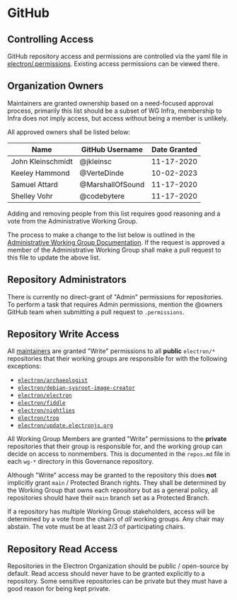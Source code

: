 # GitHub

## Controlling Access

GitHub repository access and permissions are controlled via the yaml file in [electron/.permissions](https://github.com/electron/.permissions).  Existing access permissions can be viewed there.

## Organization Owners

Maintainers are granted ownership based on a need-focused approval process, primarily this list should be a subset of WG Infra, membership to Infra does not imply access, but access without being a member is unlikely.

All approved owners shall be listed below:

| Name | GitHub Username | Date Granted |
|------|-----------------|--------------|
| John Kleinschmidt | @jkleinsc | 11-17-2020 |
| Keeley Hammond | @VerteDinde | 10-02-2023 |
| Samuel Attard | @MarshallOfSound | 11-17-2020 |
| Shelley Vohr | @codebytere | 11-17-2020 |

Adding and removing people from this list requires good reasoning and a vote from the Administrative Working Group.

The process to make a change to the list below is outlined in the [Administrative Working Group Documentation](../../../wg-administrative/github-ownership-access.md).  If the request is approved a member of the Administrative Working Group shall make a pull request to this file to update the above list.

## Repository Administrators

There is currently no direct-grant of "Admin" permissions for repositories.  To perform a task that requires Admin permissions, mention the @owners GitHub team when submitting a pull request to `.permissions`.

## Repository Write Access

All [maintainers](../../../charter/README.md#definitions) are granted "Write" permissions to all
**public** `electron/*` repositories that their working groups are responsible for with the following exceptions:

* [`electron/archaeologist`](https://github.com/electron/archaeologist)
* [`electron/debian-sysroot-image-creator`](https://github.com/electron/debian-sysroot-image-creator)
* [`electron/electron`](https://github.com/electron/electron)
* [`electron/fiddle`](https://github.com/electron/fiddle)
* [`electron/nightlies`](https://github.com/electron/nightlies)
* [`electron/trop`](https://github.com/electron/trop)
* [`electron/update.electronjs.org`](https://github.com/electron/update.electronjs.org)

All Working Group Members are granted "Write" permissions to the **private** repositories that their group is responsible for, and the working group can decide on access to nonmembers. This is documented in the `repos.md` file in each `wg-*` directory in this Governance repository.

Although "Write" access may be granted to the repository this does **not** implicitly grant `main` / Protected Branch rights. They shall be determined by the Working Group that owns each repository but as a general policy, all repositories should have their `main` branch set as a Protected Branch.

If a repository has multiple Working Group stakeholders, access will be determined by a vote from the chairs of _all_ working groups. Any chair may abstain.  The vote must be at least 2/3 of participating chairs.

## Repository Read Access

Repositories in the Electron Organization should be public / open-source by default. Read access should never have to be granted explicitly to a repository.  Some sensitive repositories can be private but they must have a good reason for being kept private.
